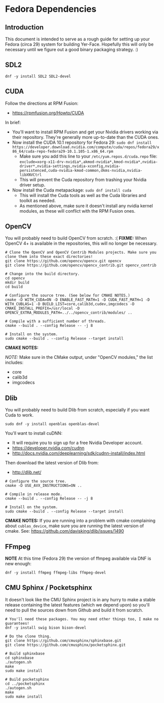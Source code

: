 Fedora Dependencies
===================


Introduction
------------

This document is intended to serve as a rough guide for setting up your Fedora (circa 29) system for building Yer-Face. Hopefully this will only be necessary until we figure out a good binary packaging strategy. :)


SDL2
----

```
dnf -y install SDL2 SDL2-devel
```


CUDA
----

Follow the directions at RPM Fusion:
- https://rpmfusion.org/Howto/CUDA

In brief:

- You'll want to install RPM Fusion and get your Nvidia drivers working via their repository. They're generally more up-to-date than the CUDA ones.
- Now install the CUDA 10.1 repository for Fedora 29: `sudo dnf install https://developer.download.nvidia.com/compute/cuda/repos/fedora29/x86_64/cuda-repo-fedora29-10.1.105-1.x86_64.rpm`
    - Make sure you add this line to your `/etc/yum.repos.d/cuda.repo` file: `exclude=xorg-x11-drv-nvidia*,akmod-nvidia*,kmod-nvidia*,nvidia-driver*,nvidia-settings,nvidia-xconfig,nvidia-persistenced,cuda-nvidia-kmod-common,dkms-nvidia,nvidia-libXNVCtrl`
    - This will prevent the Cuda repository from trashing your Nvidia driver setup.
- Now install the Cuda metapackage: `sudo dnf install cuda`
  - This will install the Cuda tools as well as the Cuda libraries and toolkit as needed.
  - As mentioned above, make sure it doesn't install any nvidia kernel modules, as these will conflict with the RPM Fusion ones.


OpenCV
------

You will probably need to build OpenCV from scratch. :( **FIXME:** When OpenCV 4+ is available in the repositories, this will no longer be necessary.

```
# Clone the OpenCV and OpenCV Contrib Modules projects. Make sure you clone them into these exact directories!
git clone https://github.com/opencv/opencv.git opencv
git clone https://github.com/opencv/opencv_contrib.git opencv_contrib

# Change into the build directory.
cd opencv
mkdir build
cd build

# Configure the source tree. (See below for CMAKE NOTES.)
cmake -D WITH_CUDA=ON -D ENABLE_FAST_MATH=1 -D CUDA_FAST_MATH=1 -D WITH_CUBLAS=1 -D BUILD_LIST=core,calib3d,cudev,imgcodecs -D CMAKE_INSTALL_PREFIX=/usr/local -D OPENCV_EXTRA_MODULES_PATH=../../opencv_contrib/modules/ ..

# Compile with a sufficient number of threads.
cmake --build . --config Release -- -j 8

# Install on the system.
sudo cmake --build . --config Release --target install
```

**CMAKE NOTES:**

_NOTE:_ Make sure in the CMake output, under "OpenCV modules," the list includes:
- core
- calib3d
- imgcodecs


Dlib
----

You will probably need to build Dlib from scratch, especially if you want Cuda to work.

```
sudo dnf -y install openblas openblas-devel
```

You'll want to install cuDNN:
- It will require you to sign up for a free Nvidia Developer account.
- https://developer.nvidia.com/cudnn
- http://docs.nvidia.com/deeplearning/sdk/cudnn-install/index.html

Then download the latest version of Dlib from:
- http://dlib.net/

```
# Configure the source tree.
cmake -D USE_AVX_INSTRUCTIONS=ON ..

# Compile in release mode.
cmake --build . --config Release -- -j 8

# Install on the system.
sudo cmake --build . --config Release --target install
```

**CMAKE NOTES:** If you are running into a problem with cmake complaining about `cublas_device`, make sure you are running the latest version of cmake. See: https://github.com/davisking/dlib/issues/1490


FFmpeg
------

**NOTE** At this time (Fedora 29) the version of ffmpeg available via DNF is new enough:

```
dnf -y install ffmpeg ffmpeg-libs ffmpeg-devel
```

CMU Sphinx / Pocketsphinx
-------------------------

It doesn't look like the CMU Sphinx project is in any hurry to make a stable release containing the latest features (which we depend upon) so you'll need to pull the sources down from Github and build it from scratch.

```
# You'll need these packages. You may need other things too, I make no guarantees!
dnf -y install swig bison bison-devel

# Do the clone thing.
git clone https://github.com/cmusphinx/sphinxbase.git
git clone https://github.com/cmusphinx/pocketsphinx.git

# Build sphinxbase
cd sphinxbase
./autogen.sh
make
sudo make install

# Build pocketsphinx
cd ../pocketsphinx
./autogen.sh
make
sudo make install
```

